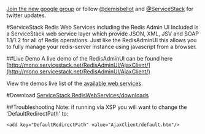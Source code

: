 [Join the new google group](http://groups.google.com/group/servicestack) or
follow [@demisbellot](http://twitter.com/demisbellot) and [@ServiceStack](http://twitter.com/servicestack)
for twitter updates.

#ServiceStack Redis Web Services including the Redis Admin UI
Included is a ServiceStack web service layer which provide JSON, XML, JSV and SOAP 1.1/1.2 for all of Redis operations.
Just like the RedisAdminUI this allows you to fully manage your redis-server instance using javascript from a browser.

##Live Demo
A live demo of the RedisAdminUI can be found here [http://mono.servicestack.net/RedisAdminUI/AjaxClient/](http://mono.servicestack.net/RedisAdminUI/AjaxClient/)

View the demos live list of the [available web services](http://www.servicestack.net/RedisAdminUI/servicestack/metadata).


#Download
[ServiceStack.RedisWebServices/downloads](https://github.com/ServiceStack/ServiceStack.RedisWebServices/downloads)

##Troubleshooting
Note: if running via XSP you will want to change the 'DefaultRedirectPath' to:

    <add key="DefaultRedirectPath" value="AjaxClient/default.htm"/>
